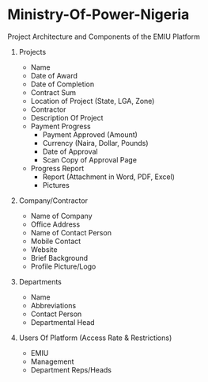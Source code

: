 # Ministry-Of-Power-Nigeria

Project Architecture and Components of the EMIU Platform

1.  Projects
    - Name
    - Date of Award
    - Date of Completion
    - Contract Sum
    - Location of Project (State, LGA, Zone)
    - Contractor
    - Description Of Project
    - Payment Progress
        - Payment Approved (Amount)
        - Currency (Naira, Dollar, Pounds)
        - Date of Approval
        - Scan Copy of Approval Page
    - Progress Report
        - Report (Attachment in Word, PDF, Excel)
        - Pictures

2.  Company/Contractor
    - Name of Company
    - Office Address
    - Name of Contact Person
    - Mobile Contact
    - Website
    - Brief Background
    - Profile Picture/Logo

3.  Departments
    - Name
    - Abbreviations
    - Contact Person
    - Departmental Head

4.  Users Of Platform (Access Rate & Restrictions)
    - EMIU
    - Management
    - Department Reps/Heads